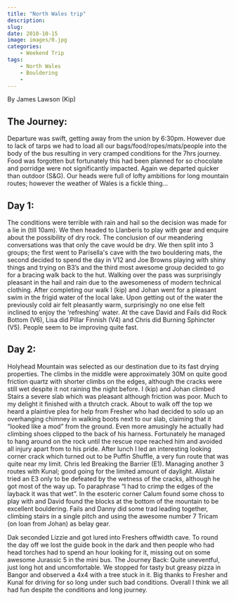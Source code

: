 ```yaml
---
title: "North Wales trip"
description: 
slug: 
date: 2010-10-15
image: images/0.jpg
categories:
    - Weekend Trip
tags:
    - North Wales
    - Bouldering
    - 
---
```


By James Lawson (Kip)

## The Journey:
Departure was swift, getting away from the union by 6:30pm. However due to lack of tarps we had to
load all our bags/food/ropes/mats/people into the body of the bus resulting in very cramped conditions
for the 7hrs journey. Food was forgotten but fortunately this had been planned for so chocolate and
porridge were not significantly impacted. Again we departed quicker than outdoor (S&G). Our heads
were full of lofty ambitions for long mountain routes; however the weather of Wales is a fickle thing…

## Day 1:
The conditions were terrible with rain and hail so the decision was made for a lie in (till 10am). We then
headed to Llanberis to play with gear and enquire about the possibility of dry rock. The conclusion of
our meandering conversations was that only the cave would be dry. We then split into 3 groups; the
first went to Parisella's cave with the two bouldering mats, the second decided to spend the day in V12
and Joe Browns playing with shiny things and trying on B3’s and the third most awesome group decided
to go for a bracing walk back to the hut.
Walking over the pass was surprisingly pleasant in the hail and rain due to the awesomeness of
modern technical clothing. After completing our walk I (kip) and Johan went for a pleasant swim in the
frigid water of the local lake. Upon getting out of the water the previously cold air felt pleasantly warm,
surprisingly no one else felt inclined to enjoy the ‘refreshing’ water.
At the cave David and Fails did Rock Bottom (V6), Lisa did Pillar Finnish (V4) and Chris did
Burning Sphincter (V5). People seem to be improving quite fast.

## Day 2:

Holyhead Mountain was selected as our destination due to its fast drying properties. The climbs in the
middle were approximately 30M on quite good friction quartz with shorter climbs on the edges,
although the cracks were still wet despite it not raining the night before.
I (kip) and Johan climbed Stairs a severe slab which was pleasant although friction was poor.
Much to my delight it finished with a thrutch crack. About to walk off the top we heard a plaintive plea
for help from Fresher who had decided to solo up an overhanging chimney in walking boots next to our
slab, claiming that it “looked like a mod” from the ground. Even more amusingly he actually had
climbing shoes clipped to the back of his harness. Fortunately he managed to hang around on the rock
until the rescue rope reached him and avoided all injury apart from to his pride. After lunch I led an
interesting looking corner crack which turned out to be Puffin Shuffle, a very fun route that was quite
near my limit.
Chris led Breaking the Barrier (E1). Managing another 3 routes with Kunal; good going for the limited
amount of daylight. Alistair tried an E3 only to be defeated by the wetness of the cracks, although he
got most of the way up. To paraphrase “I had to crimp the edges of the layback it was that wet”.
In the esoteric corner Calum found some choss to play with and David found the blocks at the
bottom of the mountain to be excellent bouldering.
Fails and Danny did some trad leading together, climbing stairs in a single pitch and using the
awesome number 7 Tricam (on loan from Johan) as belay gear.

Dak seconded Lizzie and got lured into Freshers offwidth cave.
To round the day off we lost the guide book in the dark and then people who had head torches
had to spend an hour looking for it, missing out on some awesome Jurassic 5 in the mini bus.
The Journey Back:
Quite uneventful, just long hot and uncomfortable. We stopped for tasty but greasy pizza in Bangor and
observed a 4x4 with a tree stuck in it. Big thanks to Fresher and Kunal for driving for so long under such
bad conditions. Overall I think we all had fun despite the conditions and long journey.